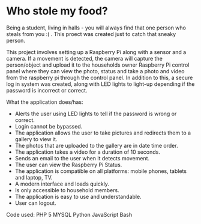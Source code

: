 # Who stole my food?

Being a student, living in halls - you will always find that one person who steals from you :( . This proect was created just to catch that sneaky person. 

This project involves setting up a Raspberry Pi along with a sensor and a camera. If a movement is detected, the camera will capture the person/object and upload it to the households owner Raspberry Pi control panel where they can view the photo, status and take a photo and video from the raspberry pi through the control panel. In addition to this, a secure log in system was created, along with LED lights to light-up depending if the password is incorrect or correct.

What the application does/has:
* Alerts the user using LED lights to tell if the password is wrong or correct.
* Login cannot be bypassed.
* The application allows the user to take pictures and redirects them to a gallery to view it.
* The photos that are uploaded to the gallery are in date time order.
* The application takes a video for a duration of 10 seconds.
* Sends an email to the user when it detects movement.
* The user can view the Raspberry Pi Status.
* The application is compatible on all platforms: mobile phones, tablets and laptop, TV.
* A modern interface and loads quickly.
* Is only accessible to household members.
* The application is easy to use and understandable.
* User can logout.

Code used:
PHP 5
MYSQL
Python
JavaScript
Bash
